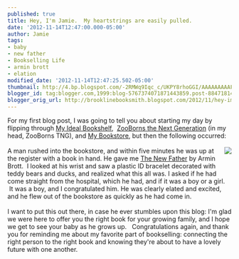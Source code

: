 ```yaml
---
published: true
title: Hey, I'm Jamie.  My heartstrings are easily pulled.
date: '2012-11-14T12:47:00.000-05:00'
author: Jamie
tags:
- baby
- new father
- Bookselling Life
- armin brott
- elation
modified_date: '2012-11-14T12:47:25.502-05:00'
thumbnail: http://4.bp.blogspot.com/-2RMWq9Iqc_c/UKPY8rhoGGI/AAAAAAAAAF0/-jevfiOYKUE/s72-c/blog_newfather.jpg
blogger_id: tag:blogger.com,1999:blog-5767374071871443859.post-8847181427678621016
blogger_orig_url: http://brooklinebooksmith.blogspot.com/2012/11/hey-im-jamie-my-heartstrings-are-easily.html
---
```


For my first blog post, I was going to tell you about starting my day by flipping through&nbsp;<a href="http://www.brooklinebooksmith-shop.com/book/9780316200905" target="_blank">My Ideal Bookshelf</a>,&nbsp;&nbsp;<a href="http://www.brooklinebooksmith-shop.com/book/9781451661613" target="_blank">ZooBorns the Next Generation</a>&nbsp;(in my head, ZooBorns TNG), and&nbsp;<a href="http://www.brooklinebooksmith-shop.com/book/9781579129101" target="_blank">My Bookstore</a>, but then the following occurred:<br /><br /><a href="http://4.bp.blogspot.com/-2RMWq9Iqc_c/UKPY8rhoGGI/AAAAAAAAAF0/-jevfiOYKUE/s1600/blog_newfather.jpg" imageanchor="1" style="clear: right; float: right; margin-bottom: 1em; margin-left: 1em;"><img border="0" src="http://4.bp.blogspot.com/-2RMWq9Iqc_c/UKPY8rhoGGI/AAAAAAAAAF0/-jevfiOYKUE/s1600/blog_newfather.jpg" /></a>A man rushed into the bookstore, and within five minutes he was up at the register with a book in hand. He gave me&nbsp;<a href="http://www.brooklinebooksmith-shop.com/book/9780789208156" target="_blank">The New Father</a>&nbsp;by Armin Brott. &nbsp;I looked at his wrist and saw a plastic ID bracelet decorated with teddy bears and ducks, and realized what this all was. I asked if he had come straight from the hospital, which he had, and if it was a boy or a girl. &nbsp;It was a boy, and I congratulated him. He was clearly elated and excited, and he flew out of the bookstore as quickly as he had come in. <br /><br />I want to put this out there, in case he ever stumbles upon this blog: I'm glad we were here to offer you the right book for your growing family, and I hope we get to see your baby as he grows up. &nbsp;&nbsp;Congratulations again, and thank you for reminding me about my favorite part of bookselling: connecting the right person to the right book and knowing they're about to have a lovely future with one another. 